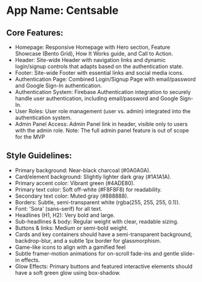 # **App Name**: Centsable

## Core Features:

- Homepage: Responsive Homepage with Hero section, Feature Showcase (Bento Grid), How It Works guide, and Call to Action.
- Header: Site-wide Header with navigation links and dynamic login/signup controls that adapts based on the authentication state.
- Footer: Site-wide Footer with essential links and social media icons.
- Authentication Page: Combined Login/Signup Page with email/password and Google Sign-In authentication.
- Authentication System: Firebase Authentication integration to securely handle user authentication, including email/password and Google Sign-In.
- User Roles: User role management (user vs. admin) integrated into the authentication system.
- Admin Panel Access: Admin Panel link in header, visible only to users with the admin role. Note: The full admin panel feature is out of scope for the MVP

## Style Guidelines:

- Primary background: Near-black charcoal (#0A0A0A).
- Card/element background: Slightly lighter dark gray (#1A1A1A).
- Primary accent color: Vibrant green (#4ADE80).
- Primary text color: Soft off-white (#F8F8F8) for readability.
- Secondary text color: Muted gray (#888888).
- Borders: Subtle, semi-transparent white (rgba(255, 255, 255, 0.1)).
- Font: 'Sora' (sans-serif) for all text.
- Headlines (H1, H2): Very bold and large.
- Sub-headlines & body: Regular weight with clear, readable sizing.
- Buttons & links: Medium or semi-bold weight.
- Cards and key containers should have a semi-transparent background, backdrop-blur, and a subtle 1px border for glassmorphism.
- Game-like icons to align with a gamified feel
- Subtle framer-motion animations for on-scroll fade-ins and gentle slide-in effects.
- Glow Effects: Primary buttons and featured interactive elements should have a soft green glow using box-shadow.